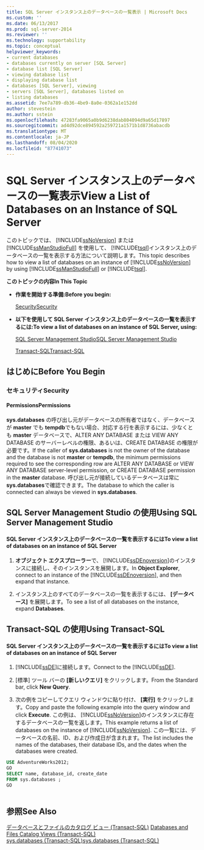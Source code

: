 ```yaml
---
title: SQL Server インスタンス上のデータベースの一覧表示 | Microsoft Docs
ms.custom: ''
ms.date: 06/13/2017
ms.prod: sql-server-2014
ms.reviewer: ''
ms.technology: supportability
ms.topic: conceptual
helpviewer_keywords:
- current databases
- databases currently on server [SQL Server]
- database list [SQL Server]
- viewing database list
- displaying database list
- databases [SQL Server], viewing
- servers [SQL Server], databases listed on
- listing databases
ms.assetid: 7ee7a789-db36-4be9-8a0e-0362a1e152dd
author: stevestein
ms.author: sstein
ms.openlocfilehash: 47283fa9065a0b9d6238dab804094d9a65d17897
ms.sourcegitcommit: ad4d92dce894592a259721a1571b1d8736abacdb
ms.translationtype: MT
ms.contentlocale: ja-JP
ms.lasthandoff: 08/04/2020
ms.locfileid: "87741073"
---
```

# <a name="view-a-list-of-databases-on-an-instance-of-sql-server"></a><span data-ttu-id="a8662-102">SQL Server インスタンス上のデータベースの一覧表示</span><span class="sxs-lookup"><span data-stu-id="a8662-102">View a List of Databases on an Instance of SQL Server</span></span>
  <span data-ttu-id="a8662-103">このトピックでは、 [!INCLUDE[ssNoVersion](../../includes/ssnoversion-md.md)] または [!INCLUDE[ssManStudioFull](../../includes/ssmanstudiofull-md.md)] を使用して、 [!INCLUDE[tsql](../../includes/tsql-md.md)]インスタンス上のデータベースの一覧を表示する方法について説明します。</span><span class="sxs-lookup"><span data-stu-id="a8662-103">This topic describes how to view a list of databases on an instance of [!INCLUDE[ssNoVersion](../../includes/ssnoversion-md.md)] by using [!INCLUDE[ssManStudioFull](../../includes/ssmanstudiofull-md.md)] or [!INCLUDE[tsql](../../includes/tsql-md.md)].</span></span>  
  
 <span data-ttu-id="a8662-104">**このトピックの内容**</span><span class="sxs-lookup"><span data-stu-id="a8662-104">**In This Topic**</span></span>  
  
-   <span data-ttu-id="a8662-105">**作業を開始する準備:**</span><span class="sxs-lookup"><span data-stu-id="a8662-105">**Before you begin:**</span></span>  
  
     [<span data-ttu-id="a8662-106">Security</span><span class="sxs-lookup"><span data-stu-id="a8662-106">Security</span></span>](#Security)  
  
-   <span data-ttu-id="a8662-107">**以下を使用して SQL Server インスタンス上のデータベースの一覧を表示するには:**</span><span class="sxs-lookup"><span data-stu-id="a8662-107">**To view a list of databases on an instance of SQL Server, using:**</span></span>  
  
     [<span data-ttu-id="a8662-108">SQL Server Management Studio</span><span class="sxs-lookup"><span data-stu-id="a8662-108">SQL Server Management Studio</span></span>](#SSMSProcedure)  
  
     [<span data-ttu-id="a8662-109">Transact-SQL</span><span class="sxs-lookup"><span data-stu-id="a8662-109">Transact-SQL</span></span>](#TsqlProcedure)  
  
##  <a name="before-you-begin"></a><a name="BeforeYouBegin"></a> <span data-ttu-id="a8662-110">はじめに</span><span class="sxs-lookup"><span data-stu-id="a8662-110">Before You Begin</span></span>  
  
###  <a name="security"></a><a name="Security"></a> <span data-ttu-id="a8662-111">セキュリティ</span><span class="sxs-lookup"><span data-stu-id="a8662-111">Security</span></span>  
  
####  <a name="permissions"></a><a name="Permissions"></a> <span data-ttu-id="a8662-112">Permissions</span><span class="sxs-lookup"><span data-stu-id="a8662-112">Permissions</span></span>  
 <span data-ttu-id="a8662-113">**sys.databases** の呼び出し元がデータベースの所有者ではなく、データベースが **master** でも **tempdb**でもない場合、対応する行を表示するには、少なくとも **master** データベースで、ALTER ANY DATABASE または VIEW ANY DATABASE のサーバーレベルの権限、あるいは、CREATE DATABASE の権限が必要です。</span><span class="sxs-lookup"><span data-stu-id="a8662-113">If the caller of **sys.databases** is not the owner of the database and the database is not **master** or **tempdb**, the minimum permissions required to see the corresponding row are ALTER ANY DATABASE or VIEW ANY DATABASE server-level permission, or CREATE DATABASE permission in the **master** database.</span></span> <span data-ttu-id="a8662-114">呼び出し元が接続しているデータベースは常に **sys.databases**で確認できます。</span><span class="sxs-lookup"><span data-stu-id="a8662-114">The database to which the caller is connected can always be viewed in **sys.databases**.</span></span>  
  
##  <a name="using-sql-server-management-studio"></a><a name="SSMSProcedure"></a> <span data-ttu-id="a8662-115">SQL Server Management Studio の使用</span><span class="sxs-lookup"><span data-stu-id="a8662-115">Using SQL Server Management Studio</span></span>  
  
#### <a name="to-view-a-list-of-databases-on-an-instance-of-sql-server"></a><span data-ttu-id="a8662-116">SQL Server インスタンス上のデータベースの一覧を表示するには</span><span class="sxs-lookup"><span data-stu-id="a8662-116">To view a list of databases on an instance of SQL Server</span></span>  
  
1.  <span data-ttu-id="a8662-117">**オブジェクト エクスプローラー**で、 [!INCLUDE[ssDEnoversion](../../includes/ssdenoversion-md.md)]のインスタンスに接続し、そのインスタンスを展開します。</span><span class="sxs-lookup"><span data-stu-id="a8662-117">In **Object Explorer**, connect to an instance of the [!INCLUDE[ssDEnoversion](../../includes/ssdenoversion-md.md)], and then expand that instance.</span></span>  
  
2.  <span data-ttu-id="a8662-118">インスタンス上のすべてのデータベースの一覧を表示するには、 **[データベース]** を展開します。</span><span class="sxs-lookup"><span data-stu-id="a8662-118">To see a list of all databases on the instance, expand **Databases**.</span></span>  
  
##  <a name="using-transact-sql"></a><a name="TsqlProcedure"></a> <span data-ttu-id="a8662-119">Transact-SQL の使用</span><span class="sxs-lookup"><span data-stu-id="a8662-119">Using Transact-SQL</span></span>  
  
#### <a name="to-view-a-list-of-databases-on-an-instance-of-sql-server"></a><span data-ttu-id="a8662-120">SQL Server インスタンス上のデータベースの一覧を表示するには</span><span class="sxs-lookup"><span data-stu-id="a8662-120">To view a list of databases on an instance of SQL Server</span></span>  
  
1.  <span data-ttu-id="a8662-121">[!INCLUDE[ssDE](../../includes/ssde-md.md)]に接続します。</span><span class="sxs-lookup"><span data-stu-id="a8662-121">Connect to the [!INCLUDE[ssDE](../../includes/ssde-md.md)].</span></span>  
  
2.  <span data-ttu-id="a8662-122">[標準] ツール バーの **[新しいクエリ]** をクリックします。</span><span class="sxs-lookup"><span data-stu-id="a8662-122">From the Standard bar, click **New Query**.</span></span>  
  
3.  <span data-ttu-id="a8662-123">次の例をコピーしてクエリ ウィンドウに貼り付け、 **[実行]** をクリックします。</span><span class="sxs-lookup"><span data-stu-id="a8662-123">Copy and paste the following example into the query window and click **Execute**.</span></span> <span data-ttu-id="a8662-124">この例は、 [!INCLUDE[ssNoVersion](../../includes/ssnoversion-md.md)]のインスタンスに存在するデータベースの一覧を返します。</span><span class="sxs-lookup"><span data-stu-id="a8662-124">This example returns a list of databases on the instance of [!INCLUDE[ssNoVersion](../../includes/ssnoversion-md.md)].</span></span> <span data-ttu-id="a8662-125">この一覧には、データベースの名前、ID、および作成日が含まれます。</span><span class="sxs-lookup"><span data-stu-id="a8662-125">The list includes the names of the databases, their database IDs, and the dates when the databases were created.</span></span>  
  
```sql  
USE AdventureWorks2012;  
GO  
SELECT name, database_id, create_date  
FROM sys.databases ;  
GO  
  
```  
  
## <a name="see-also"></a><span data-ttu-id="a8662-126">参照</span><span class="sxs-lookup"><span data-stu-id="a8662-126">See Also</span></span>  
 <span data-ttu-id="a8662-127">[データベースとファイルのカタログ ビュー &#40;Transact-SQL&#41;](/sql/relational-databases/system-catalog-views/databases-and-files-catalog-views-transact-sql) </span><span class="sxs-lookup"><span data-stu-id="a8662-127">[Databases and Files Catalog Views &#40;Transact-SQL&#41;](/sql/relational-databases/system-catalog-views/databases-and-files-catalog-views-transact-sql) </span></span>  
 [<span data-ttu-id="a8662-128">sys.databases &#40;Transact-SQL&#41;</span><span class="sxs-lookup"><span data-stu-id="a8662-128">sys.databases &#40;Transact-SQL&#41;</span></span>](/sql/relational-databases/system-catalog-views/sys-databases-transact-sql)  
  
  
